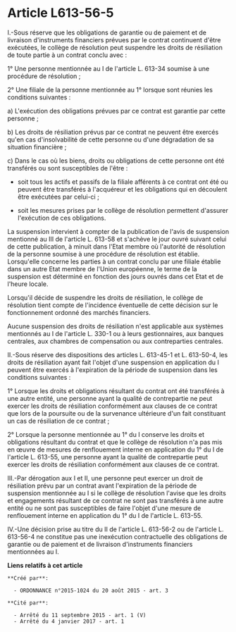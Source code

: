 # Article L613-56-5

I.-Sous réserve que les obligations de garantie ou de paiement et de livraison d'instruments financiers prévues par le
contrat continuent d'être exécutées, le collège de résolution peut suspendre les droits de résiliation de toute partie à un
contrat conclu avec : 

1° Une personne mentionnée au I de l'article L. 613-34 soumise à une procédure de résolution ; 

2° Une filiale de la personne mentionnée au 1° lorsque sont réunies les conditions suivantes : 

a) L'exécution des obligations prévues par ce contrat est garantie par cette personne ; 

b) Les droits de résiliation prévus par ce contrat ne peuvent être exercés qu'en cas d'insolvabilité de cette personne ou
d'une dégradation de sa situation financière ; 

c) Dans le cas où les biens, droits ou obligations de cette personne ont été transférés ou sont susceptibles de l'être : 

- soit tous les actifs et passifs de la filiale afférents à ce contrat ont été ou peuvent être transférés à l'acquéreur et
les obligations qui en découlent être exécutées par celui-ci ; 

- soit les mesures prises par le collège de résolution permettent d'assurer l'exécution de ces obligations. 

La suspension intervient à compter de la publication de l'avis de suspension mentionné au III de l'article L. 613-58 et
s'achève le jour ouvré suivant celui de cette publication, à minuit dans l'Etat membre où l'autorité de résolution de la
personne soumise à une procédure de résolution est établie. Lorsqu'elle concerne les parties à un contrat conclu par une
filiale établie dans un autre Etat membre de l'Union européenne, le terme de la suspension est déterminé en fonction des
jours ouvrés dans cet Etat et de l'heure locale. 

Lorsqu'il décide de suspendre les droits de résiliation, le collège de résolution tient compte de l'incidence éventuelle de
cette décision sur le fonctionnement ordonné des marchés financiers. 

Aucune suspension des droits de résiliation n'est applicable aux systèmes mentionnés au I de l'article L. 330-1 ou à leurs
gestionnaires, aux banques centrales, aux chambres de compensation ou aux contreparties centrales. 

II.-Sous réserve des dispositions des articles L. 613-45-1 et L. 613-50-4, les droits de résiliation ayant fait l'objet d'une
suspension en application du I peuvent être exercés à l'expiration de la période de suspension dans les conditions
suivantes : 

1° Lorsque les droits et obligations résultant du contrat ont été transférés à une autre entité, une personne ayant la
qualité de contrepartie ne peut exercer les droits de résiliation conformément aux clauses de ce contrat que lors de la
poursuite ou de la survenance ultérieure d'un fait constituant un cas de résiliation de ce contrat ; 

2° Lorsque la personne mentionnée au 1° du I conserve les droits et obligations résultant du contrat et que le collège de
résolution n'a pas mis en œuvre de mesures de renflouement interne en application du 1° du I de l'article L. 613-55, une
personne ayant la qualité de contrepartie peut exercer les droits de résiliation conformément aux clauses de ce contrat. 

III.-Par dérogation aux I et II, une personne peut exercer un droit de résiliation prévu par un contrat avant l'expiration de
la période de suspension mentionnée au I si le collège de résolution l'avise que les droits et engagements résultant de ce
contrat ne sont pas transférés à une autre entité ou ne sont pas susceptibles de faire l'objet d'une mesure de renflouement
interne en application du 1° du I de l'article L. 613-55. 

IV.-Une décision prise au titre du II de l'article L. 613-56-2 ou de l'article L. 613-56-4 ne constitue pas une inexécution
contractuelle des obligations de garantie ou de paiement et de livraison d'instruments financiers mentionnées au I.

**Liens relatifs à cet article**

	**Créé par**:

	  - ORDONNANCE n°2015-1024 du 20 août 2015 - art. 3

	**Cité par**:

	  - Arrêté du 11 septembre 2015 - art. 1 (V)
	  - Arrêté du 4 janvier 2017 - art. 1
